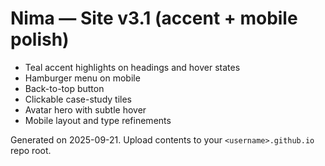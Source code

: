 # Nima — Site v3.1 (accent + mobile polish)
- Teal accent highlights on headings and hover states
- Hamburger menu on mobile
- Back-to-top button
- Clickable case-study tiles
- Avatar hero with subtle hover
- Mobile layout and type refinements

Generated on 2025-09-21.
Upload contents to your `<username>.github.io` repo root.
